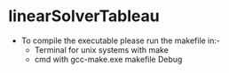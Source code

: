 # linearSolverTableau
 - To compile the executable please run the makefile in:-
   - Terminal for unix systems with make
   - cmd with gcc-make.exe makefile Debug
